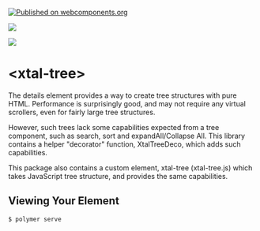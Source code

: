 [![Published on webcomponents.org](https://img.shields.io/badge/webcomponents.org-published-blue.svg)](https://www.webcomponents.org/element/bahrus/xtal-tree)

<a href="https://nodei.co/npm/xtal-tree/"><img src="https://nodei.co/npm/xtal-tree.png"></a>

<img src="https://badgen.net/bundlephobia/minzip/xtal-tree">

# \<xtal-tree\>


<!--
```
<custom-element-demo>
  <template>
    <div>
        <style>
            #directory details>section{
                margin-left:20px;
                display:flex;
                flex-direction:column;
            }

            #directory .match{
                font-weight: 800;
            }

            
        </style>
        <xtal-sip><script nomodule>["xtal-fetch-req", "p-d-r"]</script></xtal-sip>
        <button>Expand All</button>
        <p-d-r on=click to=details prop=allExpanded val=target skip-init></p-d-r>
        <button>Collapse All</button>
        <p-d-r on=click to=details prop=allCollapsed val=target skip-init></p-d-r>
        <label for=search>Search</label>
        <input disabled autocomplete=off id=search>
        <p-d-r on=input to=details prop=searchString val=target.value skip-init></p-d-r>
        <br>
        <button data-dir=asc>Sort Ascending</button>
        <p-d-r on=click to=details prop=sortDir val=target.dataset.dir skip-init></p-d-r>
        <button data-dir=desc>Sort Descending</button>
        <p-d-r on=click to=details prop=sortDir val=target.dataset.dir skip-init></p-d-r>
        <xtal-fetch-req p-d-if="p-d-r" id="directory" fetch href="https://unpkg.com/xtal-tree@0.0.64/demo/directory.html" as="text" insert-results></xtal-fetch-req>
        <script defer src="https://cdn.jsdelivr.net/npm/es-module-shims@0.2.7/dist/es-module-shims.js"></script>
        <script type="importmap-shim">
        {
            "imports": {
                "xtal-element/": "https://cdn.jsdelivr.net/npm/xtal-element@0.0.59/",
                "trans-render/": "https://cdn.jsdelivr.net/npm/trans-render@0.0.111/",
                "xtal-sip": "https://cdn.jsdelivr.net/npm/xtal-sip@0.0.87/xtal-sip.js",
                "xtal-fetch-req": "https://cdn.jsdelivr.net/npm/xtal-fetch@0.0.58/xtal-fetch-req.js",
                "p-d": "https://cdn.jsdelivr.net/npm/p-et-alia@0.0.4/p-d.js",
                "p-d-r": "https://cdn.jsdelivr.net/npm/p-et-alia@0.0.4/p-d-r.js",
                "xtal-deco": "https://cdn.jsdelivr.net/npm/xtal-decorator@0.0.46/xtal-deco.js"
            }
        }
        </script>
        <script type="module-shim">
            import 'xtal-sip';
            import {XtalTreeDeco} from 'https://cdn.jsdelivr.net/npm/xtal-tree@0.0.64/XtalTreeDeco.js';
            directory.addEventListener('fetch-complete', e =>{
                XtalTreeDeco(directory.querySelector('details'), true);
            })
        </script>

    </div>
  </div>
  </template>
</custom-element-demo>
```
-->

The details element provides a way to create tree structures with pure HTML. Performance is surprisingly good, and may not require any virtual scrollers, even for fairly large tree structures.

However, such trees lack some capabilities expected from a tree component, such as search, sort and expandAll/Collapse All.  This library contains a helper "decorator" function, XtalTreeDeco, which adds such capabilities.

This package also contains a custom element, xtal-tree (xtal-tree.js) which takes JavaScript tree structure, and provides the same capabilities.

## Viewing Your Element

```
$ polymer serve
```

